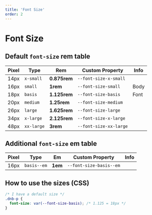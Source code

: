 ```yaml
---
title: 'Font Size'
order: 2
---
```


# Font Size

## Default `font-size` **rem** table

| Pixel | Type       | Rem          | Custom Property        | Info |
| ----- | ---------- | ------------ | ---------------------- | ---- |
| 14px  | `x-small`  | **0.875rem** | `--font-size-x-small`  |      |
| 16px  | `small`    | **1rem**     | `--font-size-small`    | Body |
| 18px  | `basis`    | **1.125rem** | `--font-size-basis`    | Font |
| 20px  | `medium`   | **1.25rem**  | `--font-size-medium`   |      |
| 26px  | `large`    | **1.625rem** | `--font-size-large`    |      |
| 34px  | `x-large`  | **2.125rem** | `--font-size-x-large`  |      |
| 48px  | `xx-large` | **3rem**     | `--font-size-xx-large` |      |

## Additional `font-size` **em** table

| Pixel | Type        | Em      | Custom Property         | Info |
| ----- | ----------- | ------- | ----------------------- | ---- |
| 16px  | `basis--em` | **1em** | `--font-size-basis--em` |      |

## How to use the sizes (CSS)

```css
/* I have a default size */
.dnb-p {
  font-size: var(--font-size-basis); /* 1.125 = 18px */
}
```

<!-- ### Usage in HTML (Helper Classes)

```html
<h3 class="dnb-font-size--small">Heading</h3>
``` -->
